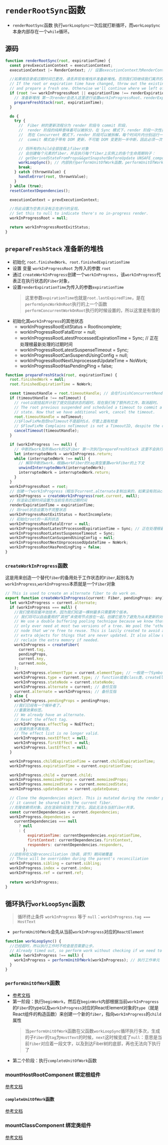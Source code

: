 # `renderRootSync`函数
* `renderRootSync`函数 执行`workLoopSync`一次后就打断循环，而`workLoopSync`本身内部存在一个`while`循环。

## 源码
```javascript
function renderRootSync(root, expirationTime) {
  const prevExecutionContext = executionContext;
  executionContext |= RenderContext; // 设置executionContext为RenderContext标记

  //如果根目录或过期时间已更改，请丢弃现有堆栈并准备新堆栈。否则我们将继续我们离开的地方。
  // If the root or expiration time have changed, throw out the existing stack
  // and prepare a fresh one. Otherwise we'll continue where we left off.
  if (root !== workInProgressRoot || expirationTime !== renderExpirationTime) {
    // 准备新堆栈 第一次render会进入这里进行设置workInProgressRoot、renderExpirationTime、为root生成workInProgress和rootFiber的alternate属性
    prepareFreshStack(root, expirationTime);
  }

  do {
    try {
      //  Fiber 树的更新流程分为 render 阶段与 commit 阶段，
      //  render 阶段的纯粹意味着可以被拆分，在 Sync 模式下，render 阶段一次性执行完成，
      //  而在 Concurrent 模式下，render 阶段可以被拆解，每个时间片内分别运行一部分，直至完成，
      //  commit 模式由于带有 DOM 更新，不可能 DOM 变更到一半中断，因此必须一次性执行完成。

      // 将所有的child全部挂载上fiber对象
      // 会创建每个元素的fiber，并且执行每个fiber上实例上的各个生命周期钩子：
      // getDerivedStateFromProps&&getSnapshotBeforeUpdate UNSAFE_componentWillMount componentWillMount 
      workLoopSync(); // 内部执行performUnitOfWork函数，performUnitOfWork函数内部执行beginWork函数
      break;
    } catch (thrownValue) {
      handleError(root, thrownValue);
    }
  } while (true);
  resetContextDependencies();

  executionContext = prevExecutionContext;

  //将此设置为空表示没有正在进行的呈现。
  // Set this to null to indicate there's no in-progress render.
  workInProgressRoot = null;

  return workInProgressRootExitStatus;
}
```

## `prepareFreshStack` 准备新的堆栈
* 初始化 `root.finishedWork`、`root.finishedExpirationTime`
* 设置 变量 `workInProgressRoot` 为传入的参数 `root`
* 通过 `createWorkInProgress`创建一个`workInProgress`，该`workInProgress`代表正在执行状态的`Fiber`对象，
* 设置`renderExpirationTime`为传入的参数`expirationTime`
    >  这里参数`expirationTime`也就是`root.lastExpiredTime`，是在`performSyncWorkOnRoot`执行的上一个函数`performConcurrentWorkOnRoot`执行的时候设置的，所以这里是有值的
* 初始化其`workInProgress`的其他状态
    - workInProgressRootExitStatus = RootIncomplete;
    - workInProgressRootFatalError = null;
    - workInProgressRootLatestProcessedExpirationTime = Sync; // 正在处理根最新处理的过期时间
    - workInProgressRootLatestSuspenseTimeout = Sync;
    - workInProgressRootCanSuspendUsingConfig = null;
    - workInProgressRootNextUnprocessedUpdateTime = NoWork;
    - workInProgressRootHasPendingPing = false;
```javascript
function prepareFreshStack(root, expirationTime) {
  root.finishedWork = null;
  root.finishedExpirationTime = NoWork;

  const timeoutHandle = root.timeoutHandle; // 会在finishConcurrentRender函数调用中设置
  if (timeoutHandle !== noTimeout) {
    // root以前挂起并计划了提交回退状态的超时。现在我们有了额外的工作，取消超时。
    // The root previous suspended and scheduled a timeout to commit a fallback
    // state. Now that we have additional work, cancel the timeout.
    root.timeoutHandle = noTimeout;
    //$FlowFixMe抱怨noTimeout不是超时id，尽管上面有检查
    // $FlowFixMe Complains noTimeout is not a TimeoutID, despite the check above
    cancelTimeout(timeoutHandle);
  }

  if (workInProgress !== null) {
    // 中断的work及所有work的父Fiber 第一次执行prepareFreshStack 这里不会执行
    let interruptedWork = workInProgress.return;
    while (interruptedWork !== null) {
      // 解除中断的work，根据workFiber的tag类型重置workFiber的上下文
      unwindInterruptedWork(interruptedWork);
      interruptedWork = interruptedWork.return;
    }
  }
  workInProgressRoot = root;
  // 创建一个workInProgress（相当于current.alternate复制出来的，如果没有则从current复制一个出来）
  workInProgress = createWorkInProgress(root.current, null);
  // 将渲染过期时间设置为当前任务的过期时间
  renderExpirationTime = expirationTime;
  // 将root状态设置为不完整状态
  workInProgressRootExitStatus = RootIncomplete;
  // 初始化root的一系列状态
  workInProgressRootFatalError = null;
  workInProgressRootLatestProcessedExpirationTime = Sync; // 正在处理根最新处理的过期时间
  workInProgressRootLatestSuspenseTimeout = Sync;
  workInProgressRootCanSuspendUsingConfig = null;
  workInProgressRootNextUnprocessedUpdateTime = NoWork;
  workInProgressRootHasPendingPing = false;
}
```

### `createWorkInProgress`函数
这是用来创造一个替代`fiber`的备用处于工作状态的`Fiber`,起别名为`workInProgress`,`workInProgress`本质就是一个`Fiber`对象
```javascript
// This is used to create an alternate fiber to do work on.
export function createWorkInProgress(current: Fiber, pendingProps: any): Fiber {
  let workInProgress = current.alternate;
  if (workInProgress === null) {
    //我们使用双缓冲池技术，因为我们知道一棵树最多只需要两个版本。
    // 我们将可以自由重用的“其他”未使用节点放在一起。创建它是为了避免为从未更新的对象分配额外的对象。它还允许我们在需要时回收额外的内存。
    // We use a double buffering pooling technique because we know that we'll
    // only ever need at most two versions of a tree. We pool the "other" unused
    // node that we're free to reuse. This is lazily created to avoid allocating
    // extra objects for things that are never updated. It also allow us to
    // reclaim the extra memory if needed.
    workInProgress = createFiber(
      current.tag,
      pendingProps,
      current.key,
      current.mode,
    );
    workInProgress.elementType = current.elementType; // 一般是一个Symbol类型的唯一值 或者是一个二进制数,或者字符串（普通标签）
    workInProgress.type = current.type; // function或者class类，createElement调用的时候第一个参数
    workInProgress.stateNode = current.stateNode;
    workInProgress.alternate = current; // 备份互指
    current.alternate = workInProgress; // 备份互指
  } else {
    workInProgress.pendingProps = pendingProps;
    //我们已经有一个候补者了。
    //重置效果标签。
    // We already have an alternate.
    // Reset the effect tag.
    workInProgress.effectTag = NoEffect;
    //效果列表不再有效。
    // The effect list is no longer valid.
    workInProgress.nextEffect = null;
    workInProgress.firstEffect = null;
    workInProgress.lastEffect = null;
  }

  workInProgress.childExpirationTime = current.childExpirationTime;
  workInProgress.expirationTime = current.expirationTime;

  workInProgress.child = current.child;
  workInProgress.memoizedProps = current.memoizedProps;
  workInProgress.memoizedState = current.memoizedState;
  workInProgress.updateQueue = current.updateQueue;

  // Clone the dependencies object. This is mutated during the render phase, so
  // it cannot be shared with the current fiber.
  //克隆依赖项对象。这在渲染阶段发生了变化，因此无法与当前fiber共享。
  const currentDependencies = current.dependencies;
  workInProgress.dependencies =
    currentDependencies === null
      ? null
      : {
          expirationTime: currentDependencies.expirationTime,
          firstContext: currentDependencies.firstContext,
          responders: currentDependencies.responders,
        };
  //这些将在父级reconciliation（协调、调节）期间被覆盖
  // These will be overridden during the parent's reconciliation
  workInProgress.sibling = current.sibling;
  workInProgress.index = current.index;
  workInProgress.ref = current.ref;
  
  return workInProgress;
}
```

## 循环执行`workLoopSync`函数
> 循环终止条件 `workInProgress` 等于 `null`：`workInProgress.tag === HostText`

* `performUnitOfWork`会先从当前`workInProgress`对应的`ReactElement`
```javascript
function workLoopSync() {
  //已经超时，所以执行工作时不检查是否需要让步。
  // Already timed out, so perform work without checking if we need to yield.
  while (workInProgress !== null) {
    workInProgress = performUnitOfWork(workInProgress); // 执行工作单元
  }
}
```
### `performUnitOfWork`函数
* [参考文档](performUnitOfWork函数.md)
* 第一阶段：执行`beginWork`，然后在`beginWork`内部根据当前`workInProgress`的`Fiber`的type以及`workInProgress`对应的ReactElement对象的`type`（就是React组件的构造函数）来创建一个新的`fiber`，指向`workInProgress`的`child`属性
    > 当`performUnitOfWork`函数在父函数`workLoopSync`循环执行多次，生成的子`Fiber`的`tag`为`HostText`的时候，`next`这时候变成了`null`：意思是当前`fiber`对应着一段文字，以及到达Fiber树的底部，再也无法向下执行了
* 第二个阶段：执行`completeUnitOfWork`函数



### mountHostRootComponent 绑定根组件

[参考文档](mountHostRootComponent阶段解析.md)

#### `completeUnitOfWork`函数
[参考文档](completeUnitOfWork解析.md)

### mountClassComponent 绑定类组件
[参考文档](mountClassComponent阶段解析.md)

